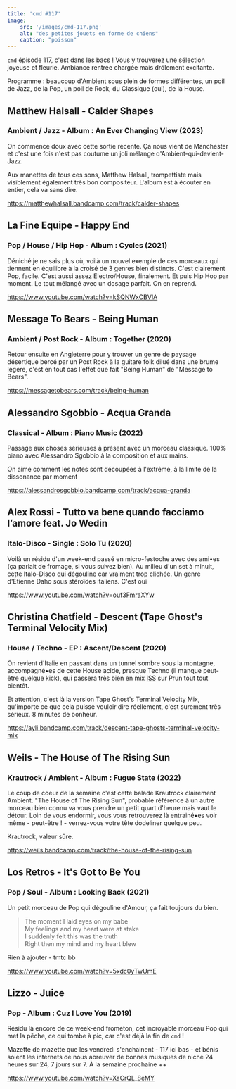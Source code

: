 ```yaml
---
title: 'cmd #117'
image:
    src: '/images/cmd-117.png'
    alt: "des petites jouets en forme de chiens"
    caption: "poisson"
---
```


`cmd` épisode 117, c'est dans les bacs ! Vous y trouverez une sélection joyeuse et fleurie. Ambiance rentrée chargée mais drôlement excitante.

Programme : beaucoup d'Ambient sous plein de formes différentes, un poil de Jazz, de la Pop, un poil de Rock, du Classique (oui), de la House. 


## Matthew Halsall - Calder Shapes 
### Ambient / Jazz - Album : An Ever Changing View (2023)

On commence doux avec cette sortie récente. Ça nous vient de Manchester et c'est une fois n'est pas coutume un joli mélange d'Ambient-qui-devient-Jazz.

Aux manettes de tous ces sons, Matthew Halsall, trompettiste mais visiblement également très bon compositeur. L'album est à écouter en entier, cela va sans dire.

https://matthewhalsall.bandcamp.com/track/calder-shapes
  


## La Fine Equipe - Happy End 
### Pop / House / Hip Hop - Album : Cycles (2021)

Déniché je ne sais plus où, voilà un nouvel exemple de ces morceaux qui tiennent en équilibre à la croisé de 3 genres bien distincts. C'est clairement Pop, facile. C'est aussi assez Electro/House, finalement. Et puis Hip Hop par moment. Le tout mélangé avec un dosage parfait. On en reprend.

https://www.youtube.com/watch?v=kSQNWxCBVlA
  


## Message To Bears - Being Human
### Ambient / Post Rock - Album : Together (2020)

Retour ensuite en Angleterre pour y trouver un genre de paysage désertique bercé par un Post Rock à la guitare folk dilué dans une brume légère, c'est en tout cas l'effet que fait "Being Human" de "Message to Bears".

https://messagetobears.com/track/being-human
  


## Alessandro Sgobbio - Acqua Granda
### Classical - Album : Piano Music (2022)

Passage aux choses sérieuses à présent avec un morceau classique. 100% piano avec Alessandro Sgobbio à la composition et aux mains.

On aime comment les notes sont découpées à l'extrême, à la limite de la dissonance par moment

https://alessandrosgobbio.bandcamp.com/track/acqua-granda
  


## Alex Rossi - Tutto va bene quando facciamo l’amore feat. Jo Wedin
### Italo-Disco - Single : Solo Tu (2020)

Voilà un résidu d'un week-end passé en micro-festoche avec des ami•es (ça parlait de fromage, si vous suivez bien).
Au milieu d'un set à minuit, cette Italo-Disco qui dégouline car vraiment trop clichée. Un genre d'Étienne Daho sous stéroïdes italiens. C'est oui

https://www.youtube.com/watch?v=ouf3FmraXYw
  


## Christina Chatfield - Descent (Tape Ghost's Terminal Velocity Mix)
### House / Techno - EP : Ascent/Descent (2020)

On revient d'Italie en passant dans un tunnel sombre sous la montagne, accompagné•es de cette House acide, presque Techno (il manque peut-être quelque kick), qui passera très bien en mix [ISS](https://www.prun.net/emission/8MNV-iss) sur Prun tout tout bientôt.

Et attention, c'est là la version Tape Ghost's Terminal Velocity Mix, qu'importe ce que cela puisse vouloir dire réellement, c'est surement très sérieux. 8 minutes de bonheur.

https://ayli.bandcamp.com/track/descent-tape-ghosts-terminal-velocity-mix
  


## Weils - The House of The Rising Sun
### Krautrock / Ambient - Album : Fugue State (2022)

Le coup de coeur de la semaine c'est cette balade Krautrock clairement Ambient. "The House of The Rising Sun", probable référence à un autre morceau bien connu va vous prendre un petit quart d'heure mais vaut le détour. Loin de vous endormir, vous vous retrouverez là entrainé•es voir même - peut-être ! - verrez-vous votre tête dodeliner quelque peu.

Krautrock, valeur sûre.

https://weils.bandcamp.com/track/the-house-of-the-rising-sun
  


## Los Retros - It's Got to Be You
### Pop / Soul - Album : Looking Back (2021)

Un petit morceau de Pop qui dégouline d'Amour, ça fait toujours du bien.

> The moment I laid eyes on my babe<br/>
> My feelings and my heart were at stake<br/>
> I suddenly felt this was the truth<br/>
> Right then my mind and my heart blew<br/>

Rien à ajouter - tmtc bb

https://www.youtube.com/watch?v=5xdc0yTwUmE
  

## Lizzo - Juice 
### Pop - Album : Cuz I Love You (2019)

Résidu là encore de ce week-end frometon, cet incroyable morceau Pop qui met la pêche, ce qui tombe à pic, car c'est déjà la fin de `cmd` !

Mazette de mazette que les vendredi s'enchainent - 117 ici bas - et bénis soient les internets de nous abreuver de bonnes musiques de niche 24 heures sur 24, 7 jours sur 7. À la semaine prochaine ++

https://www.youtube.com/watch?v=XaCrQL_8eMY

